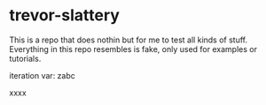 # trevor-slattery

This is a repo that does nothin but for me to test all kinds of stuff.
Everything in this repo resembles is fake, only used for examples or tutorials.

iteration var: zabc

xxxx
